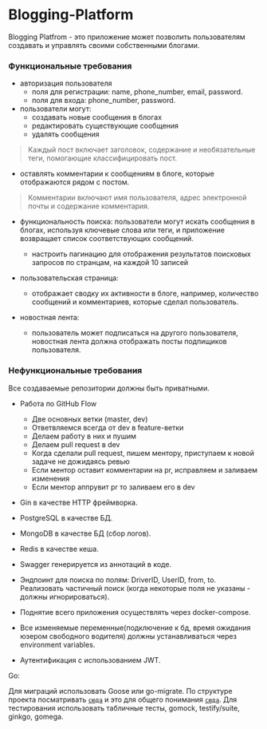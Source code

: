 # Blogging-Platform

Blogging Platfrom - это приложение может позволить пользователям создавать и управлять своими собственными блогами. 

### Функциональные требования

- авторизация пользователя
  * поля для регистрации: name, phone_number, email, password.
  * поля для входа: phone_number, password.
- пользователи могут:
  * создавать новые сообщения в блогах
  * редактировать существующие сообщения
  * удалять сообщения
 
> Каждый пост включает заголовок, содержание и необязательные теги, помогающие классифицировать пост. 

  * оставлять комментарии к сообщениям в блоге, которые отображаются рядом с постом. 

> Комментарии включают имя пользователя, адрес электронной почты и содержание комментария.

- функциональность поиска: пользователи могут искать сообщения в блогах, используя ключевые слова или теги, и приложение возвращает список соответствующих сообщений.

  * настроить пагинацию для отображения результатов поисковых запросов по странцам, на каждой 10 записей
  
- пользовательская страница: 
  * отображает сводку их активности в блоге, например, количество сообщений и комментариев, которые сделал пользователь.
  
- новостная лента:
  * пользователь может подписаться на другого пользователя, новостная лента должна отображать посты подпищиков пользователя.
  
 ### Нефункциональные требования
 
 Все создаваемые репозитории должны быть приватными.

- Работа по GitHub Flow
  * Две основных ветки (master, dev)
  * Ответвляемся всегда от dev в feature-ветки
  * Делаем работу в них и пушим
  * Делаем pull request в dev
  * Когда сделали pull request, пишем ментору, приступаем к новой задаче не дожидаясь ревью
  * Если ментор оставит комментарии на pr, исправляем и заливаем изменения
  * Если ментор аппрувит pr то заливаем его в dev

- Gin в качестве HTTP фреймворка.
- PostgreSQL в качестве БД.
- MongoDB в качестве БД (сбор логов).
- Redis в качестве кеша.
- Swagger генерируется из аннотаций в коде.

- Эндпоинт для поиска по полям: DriverID, UserID, from, to. Реализовать частичный поиск (когда некоторые поля не указаны - должны игнорироваться).
- Поднятие всего приложения осуществлять через docker-compose.
- Все изменяемые переменные(подключение к бд, время ожидания юзером свободного водителя) должны устанавливаться через environment variables.
- Аутентификация с использованием JWT.

Go:

Для миграций использовать Goose или go-migrate.
По структуре проекта посматривать [`сюда`](https://github.com/golang-standards/project-layout) и это для общего понимания [`сюда`](https://www.google.com/search?q=%D1%87%D0%B8%D1%81%D1%82%D0%B0%D1%8F+%D0%B0%D1%80%D1%85%D0%B8%D1%82%D0%B5%D0%BA%D1%82%D1%83%D1%80%D0%B0+golang&source=lnms&tbm=vid&sa=X&ved=2ahUKEwj9xKvtnr_9AhXCgv0HHePIDSoQ_AUoAnoECAEQBA&biw=1536&bih=746&dpr=1.25#fpstate=ive&vld=cid:194c8769,vid:V6lQG6d5LgU).
Для тестирования использовать табличные тесты, gomock, testify/suite, ginkgo, gomega.
